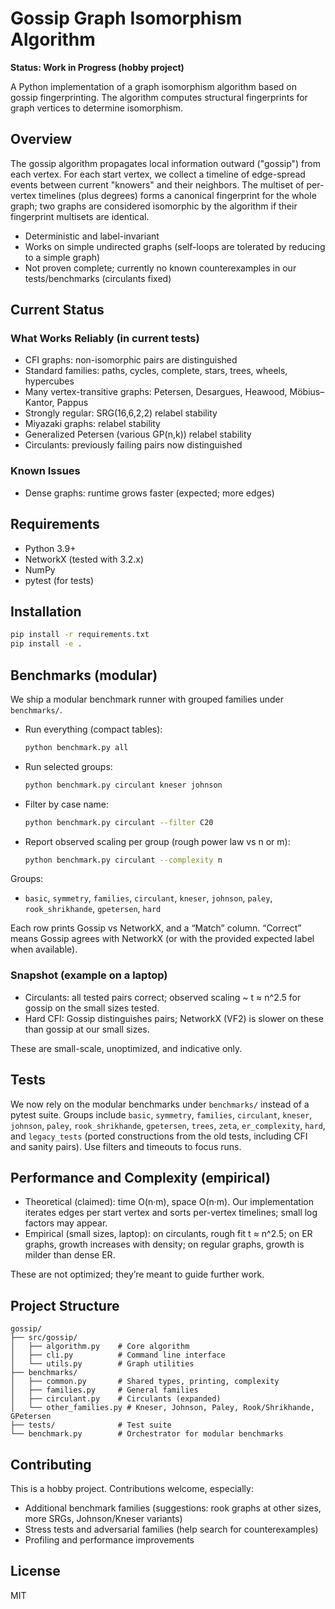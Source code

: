 # Gossip Graph Isomorphism Algorithm

**Status: Work in Progress (hobby project)**

A Python implementation of a graph isomorphism algorithm based on gossip fingerprinting. The algorithm computes structural fingerprints for graph vertices to determine isomorphism.

## Overview

The gossip algorithm propagates local information outward ("gossip") from each vertex. For each start vertex, we collect a timeline of edge-spread events between current "knowers" and their neighbors. The multiset of per-vertex timelines (plus degrees) forms a canonical fingerprint for the whole graph; two graphs are considered isomorphic by the algorithm if their fingerprint multisets are identical.

- Deterministic and label-invariant
- Works on simple undirected graphs (self-loops are tolerated by reducing to a simple graph)
 - Not proven complete; currently no known counterexamples in our tests/benchmarks (circulants fixed)

## Current Status

### What Works Reliably (in current tests)
- CFI graphs: non-isomorphic pairs are distinguished
- Standard families: paths, cycles, complete, stars, trees, wheels, hypercubes
- Many vertex-transitive graphs: Petersen, Desargues, Heawood, Möbius–Kantor, Pappus
- Strongly regular: SRG(16,6,2,2) relabel stability
- Miyazaki graphs: relabel stability
- Generalized Petersen (various GP(n,k)) relabel stability
- Circulants: previously failing pairs now distinguished

### Known Issues
- Dense graphs: runtime grows faster (expected; more edges)

## Requirements

- Python 3.9+
- NetworkX (tested with 3.2.x)
- NumPy
- pytest (for tests)

## Installation

```bash
pip install -r requirements.txt
pip install -e .
```

## Benchmarks (modular)

We ship a modular benchmark runner with grouped families under `benchmarks/`.

- Run everything (compact tables):
  ```bash
  python benchmark.py all
  ```
- Run selected groups:
  ```bash
  python benchmark.py circulant kneser johnson
  ```
- Filter by case name:
  ```bash
  python benchmark.py circulant --filter C20
  ```
- Report observed scaling per group (rough power law vs n or m):
  ```bash
  python benchmark.py circulant --complexity n
  ```

Groups:
- `basic`, `symmetry`, `families`, `circulant`, `kneser`, `johnson`, `paley`, `rook_shrikhande`, `gpetersen`, `hard`

Each row prints Gossip vs NetworkX, and a “Match” column. “Correct” means Gossip agrees with NetworkX (or with the provided expected label when available).

### Snapshot (example on a laptop)

- Circulants: all tested pairs correct; observed scaling ~ t ≈ n^2.5 for gossip on the small sizes tested.
- Hard CFI: Gossip distinguishes pairs; NetworkX (VF2) is slower on these than gossip at our small sizes.

These are small-scale, unoptimized, and indicative only.

## Tests

We now rely on the modular benchmarks under `benchmarks/` instead of a pytest suite. Groups include `basic`, `symmetry`, `families`, `circulant`, `kneser`, `johnson`, `paley`, `rook_shrikhande`, `gpetersen`, `trees`, `zeta`, `er_complexity`, `hard`, and `legacy_tests` (ported constructions from the old tests, including CFI and sanity pairs). Use filters and timeouts to focus runs.

## Performance and Complexity (empirical)

- Theoretical (claimed): time O(n·m), space O(n·m). Our implementation iterates edges per start vertex and sorts per-vertex timelines; small log factors may appear.
- Empirical (small sizes, laptop): on circulants, rough fit t ≈ n^2.5; on ER graphs, growth increases with density; on regular graphs, growth is milder than dense ER.

These are not optimized; they’re meant to guide further work.

## Project Structure

```
gossip/
├── src/gossip/
│   ├── algorithm.py    # Core algorithm
│   ├── cli.py          # Command line interface
│   └── utils.py        # Graph utilities
├── benchmarks/
│   ├── common.py       # Shared types, printing, complexity
│   ├── families.py     # General families
│   ├── circulant.py    # Circulants (expanded)
│   └── other_families.py # Kneser, Johnson, Paley, Rook/Shrikhande, GPetersen
├── tests/              # Test suite
└── benchmark.py        # Orchestrator for modular benchmarks
```

## Contributing

This is a hobby project. Contributions welcome, especially:
- Additional benchmark families (suggestions: rook graphs at other sizes, more SRGs, Johnson/Kneser variants)
- Stress tests and adversarial families (help search for counterexamples)
- Profiling and performance improvements

## License

MIT
